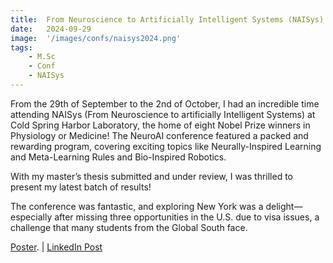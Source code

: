 ```yaml
---
title:  From Neuroscience to Artificially Intelligent Systems (NAISys) 
date:   2024-09-29
image:  '/images/confs/naisys2024.png'
tags:   
    - M.Sc
    - Conf
    - NAISys
---
```


From the 29th of September to the 2nd of October, I had an incredible time attending NAISys (From Neuroscience to artificially Intelligent Systems) at Cold Spring Harbor Laboratory, the home of eight Nobel Prize winners in Physiology or Medicine! The NeuroAI conference featured a packed and rewarding program, covering exciting topics like Neurally-Inspired Learning and Meta-Learning Rules and Bio-Inspired Robotics.

With my master’s thesis submitted and under review, I was thrilled to present my latest batch of results!

The conference was fantastic, and exploring New York was a delight—especially after missing three opportunities in the U.S. due to visa issues, a challenge that many students from the Global South face.

[Poster](https://drive.google.com/file/d/1BHCX2JCqgcHCP9fnDpdW77P5WsolgBVx/view?usp=share_link). | [LinkedIn Post](https://www.linkedin.com/feed/update/urn:li:activity:7249084914090807296/)


